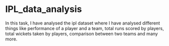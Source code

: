 # IPL_data_analysis
In this task, I have analysed the ipl dataset where I have analysed different things like performance of a player and a team, total runs scored by players, total wickets taken by players, comparison between two teams and many more.
